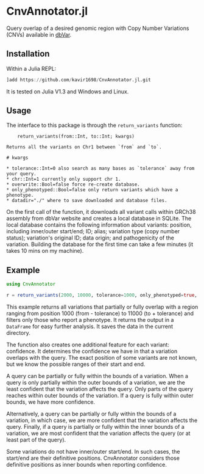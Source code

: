 # CnvAnnotator.jl

Query overlap of a desired genomic region with Copy Number Variations (CNVs) available in [dbVar](https://www.ncbi.nlm.nih.gov/dbvar).

## Installation

Within a Julia REPL:

```jl
]add https://github.com/kavir1698/CnvAnnotator.jl.git
```
It is tested on Julia V1.3 and Windows and Linux.

## Usage

The interface to this package is through the `return_variants` function:

```
    return_variants(from::Int, to::Int; kwargs)

Returns all the variants on Chr1 between `from` and `to`.

# kwargs

* tolerance::Int=0 also search as many bases as `tolerance` away from your query.
* chr::Int=1 currently only support chr 1. 
* overwrite::Bool=false force re-create database.
* only_phenotyped::Bool=false only return variants which have a phenotype.
* datadir="./" where to save downloaded and database files.
```

On the first call of the function, it downloads all variant calls within GRCh38 assembly from dbVar website and creates a local database in SQLite. The local database contains the following information about variants: position, including inner/outer start/end; ID; alias; variation type (copy number status); variation's original ID; data origin; and pathogenicity of the variation. Building the database for the first time can take a few minutes (it takes 10 mins on my machine).

## Example

```julia
using CnvAnnotator

r = return_variants(2000, 10000, tolerance=1000, only_phenotyped=true, datadir="./")
```

This example returns all variations that partially or fully overlap with a region ranging from position 1000 (from - tolerance) to 11000 (to + tolerance) and filters only those who report a phenotype. It returns the output in a `DataFrame` for easy further analysis. It saves the data in the current directory.

The function also creates one additional feature for each variant: confidence. It determines the confidence we have in that a variation overlaps with the query. The exact position of some variants are not known, but we know the possible ranges of their start and end. 

A query can be partially or fully within the bounds of a variation. When a query is only partially within the outer bounds of a variation, we are the least confident that the variation affects the query. Only parts of the query reaches within outer bounds of the variation. If a query is fully within outer bounds, we have more confidence.

Alternatively, a query can be partially or fully within the bounds of a variation, in which case, we are more confident that the variation affects the query. Finally, if a query is partially or fully within the inner bounds of a variation, we are most confident that the variation affects the query (or at least part of the query).

Some variations do not have inner/outer start/end. In such cases, the start/end are their definitive positions. CnvAnnotator considers those definitive positions as inner bounds when reporting confidence.
